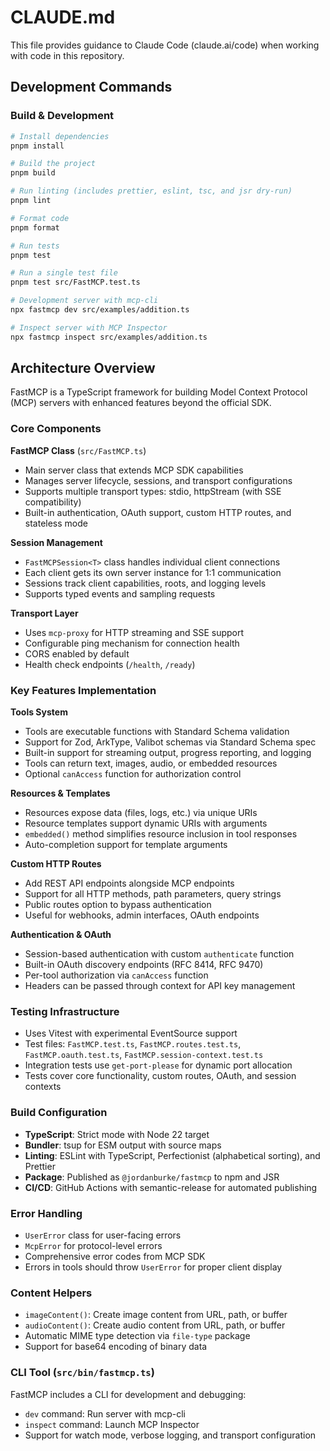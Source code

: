 # CLAUDE.md

This file provides guidance to Claude Code (claude.ai/code) when working with code in this repository.

## Development Commands

### Build & Development

```bash
# Install dependencies
pnpm install

# Build the project
pnpm build

# Run linting (includes prettier, eslint, tsc, and jsr dry-run)
pnpm lint

# Format code
pnpm format

# Run tests
pnpm test

# Run a single test file
pnpm test src/FastMCP.test.ts

# Development server with mcp-cli
npx fastmcp dev src/examples/addition.ts

# Inspect server with MCP Inspector
npx fastmcp inspect src/examples/addition.ts
```

## Architecture Overview

FastMCP is a TypeScript framework for building Model Context Protocol (MCP) servers with enhanced features beyond the official SDK.

### Core Components

**FastMCP Class** (`src/FastMCP.ts`)

- Main server class that extends MCP SDK capabilities
- Manages server lifecycle, sessions, and transport configurations
- Supports multiple transport types: stdio, httpStream (with SSE compatibility)
- Built-in authentication, OAuth support, custom HTTP routes, and stateless mode

**Session Management**

- `FastMCPSession<T>` class handles individual client connections
- Each client gets its own server instance for 1:1 communication
- Sessions track client capabilities, roots, and logging levels
- Supports typed events and sampling requests

**Transport Layer**

- Uses `mcp-proxy` for HTTP streaming and SSE support
- Configurable ping mechanism for connection health
- CORS enabled by default
- Health check endpoints (`/health`, `/ready`)

### Key Features Implementation

**Tools System**

- Tools are executable functions with Standard Schema validation
- Support for Zod, ArkType, Valibot schemas via Standard Schema spec
- Built-in support for streaming output, progress reporting, and logging
- Tools can return text, images, audio, or embedded resources
- Optional `canAccess` function for authorization control

**Resources & Templates**

- Resources expose data (files, logs, etc.) via unique URIs
- Resource templates support dynamic URIs with arguments
- `embedded()` method simplifies resource inclusion in tool responses
- Auto-completion support for template arguments

**Custom HTTP Routes**

- Add REST API endpoints alongside MCP endpoints
- Support for all HTTP methods, path parameters, query strings
- Public routes option to bypass authentication
- Useful for webhooks, admin interfaces, OAuth endpoints

**Authentication & OAuth**

- Session-based authentication with custom `authenticate` function
- Built-in OAuth discovery endpoints (RFC 8414, RFC 9470)
- Per-tool authorization via `canAccess` function
- Headers can be passed through context for API key management

### Testing Infrastructure

- Uses Vitest with experimental EventSource support
- Test files: `FastMCP.test.ts`, `FastMCP.routes.test.ts`, `FastMCP.oauth.test.ts`, `FastMCP.session-context.test.ts`
- Integration tests use `get-port-please` for dynamic port allocation
- Tests cover core functionality, custom routes, OAuth, and session contexts

### Build Configuration

- **TypeScript**: Strict mode with Node 22 target
- **Bundler**: tsup for ESM output with source maps
- **Linting**: ESLint with TypeScript, Perfectionist (alphabetical sorting), and Prettier
- **Package**: Published as `@jordanburke/fastmcp` to npm and JSR
- **CI/CD**: GitHub Actions with semantic-release for automated publishing

### Error Handling

- `UserError` class for user-facing errors
- `McpError` for protocol-level errors
- Comprehensive error codes from MCP SDK
- Errors in tools should throw `UserError` for proper client display

### Content Helpers

- `imageContent()`: Create image content from URL, path, or buffer
- `audioContent()`: Create audio content from URL, path, or buffer
- Automatic MIME type detection via `file-type` package
- Support for base64 encoding of binary data

### CLI Tool (`src/bin/fastmcp.ts`)

FastMCP includes a CLI for development and debugging:

- `dev` command: Run server with mcp-cli
- `inspect` command: Launch MCP Inspector
- Support for watch mode, verbose logging, and transport configuration
